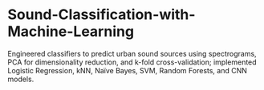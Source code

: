# Sound-Classification-with-Machine-Learning
Engineered classifiers to predict urban sound sources using spectrograms, PCA for dimensionality reduction, and k-fold cross-validation; implemented Logistic Regression, kNN, Naïve Bayes, SVM, Random Forests, and CNN models.
